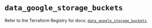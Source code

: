 # `data_google_storage_buckets`

Refer to the Terraform Registry for docs: [`data_google_storage_buckets`](https://registry.terraform.io/providers/hashicorp/google/5.31.1/docs/data-sources/storage_buckets).
